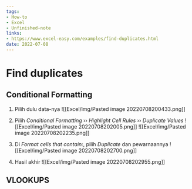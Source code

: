 ```yaml
---
tags:
- How-to
- Excel
- Unfinished-note
links:
- https://www.excel-easy.com/examples/find-duplicates.html
date: 2022-07-08
---
```


# Find duplicates

## Conditional Formatting
1. Pilih dulu data-nya
![[Excel/img/Pasted image 20220708200433.png]]

2. Pilih _Conditional Formatting_ ›› _Highlight Cell Rules_ ›› _Duplicate Values_
![[Excel/img/Pasted image 20220708202005.png]]
![[Excel/img/Pasted image 20220708202235.png]]
3. Di _Format cells that contain:_, pilih _Duplicate_ dan pewarnaannya
![[Excel/img/Pasted image 20220708202700.png]]


4. Hasil akhir
![[Excel/img/Pasted image 20220708202955.png]]



## VLOOKUPS

